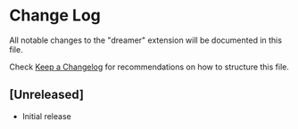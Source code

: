 # Change Log
All notable changes to the "dreamer" extension will be documented in this file.

Check [Keep a Changelog](http://keepachangelog.com/) for recommendations on how to structure this file.

## [Unreleased]
- Initial release
